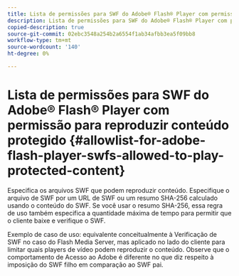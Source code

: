 ```yaml
---
title: Lista de permissões para SWF do Adobe® Flash® Player com permissão para reproduzir conteúdo protegido
description: Lista de permissões para SWF do Adobe® Flash® Player com permissão para reproduzir conteúdo protegido
copied-description: true
source-git-commit: 02ebc3548a254b2a6554f1ab34afbb3ea5f09bb8
workflow-type: tm+mt
source-wordcount: '140'
ht-degree: 0%

---
```


# Lista de permissões para SWF do Adobe® Flash® Player com permissão para reproduzir conteúdo protegido {#allowlist-for-adobe-flash-player-swfs-allowed-to-play-protected-content}

Especifica os arquivos SWF que podem reproduzir conteúdo. Especifique o arquivo de SWF por um URL de SWF ou um resumo SHA-256 calculado usando o conteúdo do SWF. Se você usar o resumo SHA-256, essa regra de uso também especifica a quantidade máxima de tempo para permitir que o cliente baixe e verifique o SWF.

Exemplo de caso de uso: equivalente conceitualmente à Verificação de SWF no caso do Flash Media Server, mas aplicado no lado do cliente para limitar quais players de vídeo podem reproduzir o conteúdo. Observe que o comportamento de Acesso ao Adobe é diferente no que diz respeito à imposição do SWF filho em comparação ao SWF pai.

